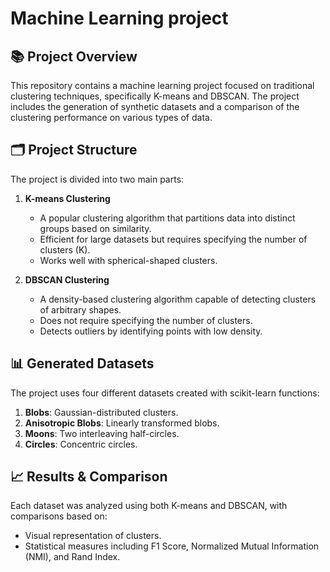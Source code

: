 # Machine Learning project

## 📚 **Project Overview**
This repository contains a machine learning project focused on traditional clustering techniques, specifically K-means and DBSCAN. The project includes the generation of synthetic datasets and a comparison of the clustering performance on various types of data.

## 🗂 **Project Structure**
The project is divided into two main parts:

1. **K-means Clustering**  
   - A popular clustering algorithm that partitions data into distinct groups based on similarity.  
   - Efficient for large datasets but requires specifying the number of clusters (K).  
   - Works well with spherical-shaped clusters.

2. **DBSCAN Clustering**  
   - A density-based clustering algorithm capable of detecting clusters of arbitrary shapes.  
   - Does not require specifying the number of clusters.  
   - Detects outliers by identifying points with low density.

## 📊 **Generated Datasets**
The project uses four different datasets created with scikit-learn functions:

1. **Blobs**: Gaussian-distributed clusters.  
2. **Anisotropic Blobs**: Linearly transformed blobs.  
3. **Moons**: Two interleaving half-circles.  
4. **Circles**: Concentric circles.

## 📈 **Results & Comparison**
Each dataset was analyzed using both K-means and DBSCAN, with comparisons based on:

- Visual representation of clusters.  
- Statistical measures including F1 Score, Normalized Mutual Information (NMI), and Rand Index.


